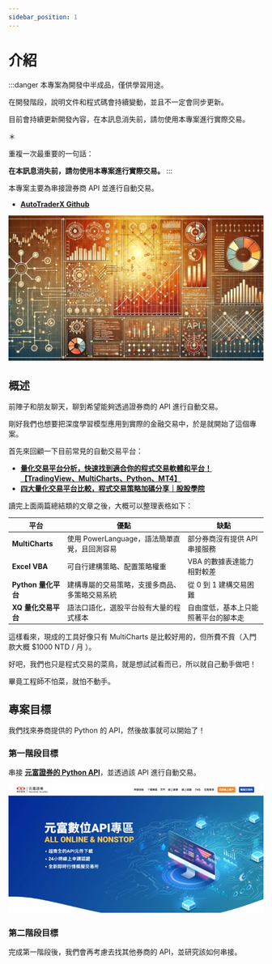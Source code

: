 ```yaml
---
sidebar_position: 1
---
```


# 介紹

:::danger
本專案為開發中半成品，僅供學習用途。

在開發階段，說明文件和程式碼會持續變動，並且不一定會同步更新。

目前會持續更新開發內容，在本訊息消失前，請勿使用本專案進行實際交易。

＊

重複一次最重要的一句話：

**在本訊息消失前，請勿使用本專案進行實際交易。**
:::

本專案主要為串接證券商 API 並進行自動交易。

- [**AutoTraderX Github**](https://github.com/DocsaidLab/AutoTraderX)

![title](./img/title.webp)

## 概述

前陣子和朋友聊天，聊到希望能夠透過證券商的 API 進行自動交易。

剛好我們也想要把深度學習模型應用到實際的金融交易中，於是就開始了這個專案。

首先來回顧一下目前常見的自動交易平台：

- [**量化交易平台分析，快速找到適合你的程式交易軟體和平台！ 【TradingView、MultiCharts、Python、MT4】**](https://quantpass.org/software-comparison/)
- [**四大量化交易平台比較，程式交易策略加碼分享｜股股學院**](https://school.gugu.fund/blog/gugu_knowledge/7807989341)

讀完上面兩篇總結類的文章之後，大概可以整理表格如下：

| 平台                | 優點                                           | 缺點                                 |
| ------------------- | ---------------------------------------------- | ------------------------------------ |
| **MultiCharts**     | 使用 PowerLanguage，語法簡單直覺，且回測容易   | 部分券商沒有提供 API 串接服務        |
| **Excel VBA**       | 可自行建構策略、配置策略權重                   | VBA 的數據表達能力相對較差           |
| **Python 量化平台** | 建構專屬的交易策略，支援多商品、多策略交易系統 | 從 0 到 1 建構交易困難               |
| **XQ 量化交易平台** | 語法口語化，選股平台般有大量的程式樣本         | 自由度低，基本上只能照著平台的腳本走 |

這樣看來，現成的工具好像只有 MultiCharts 是比較好用的，但所費不貲（入門款大概 $1000 NTD / 月 ）。

好吧，我們也只是程式交易的菜鳥，就是想試試看而已，所以就自己動手做吧！

畢竟工程師不怕菜，就怕不動手。

## 專案目標

我們找來券商提供的 Python 的 API，然後故事就可以開始了！

### 第一階段目標

串接 [**元富證券的 Python API**](https://mlapi.masterlink.com.tw/web_api/service/home)，並透過該 API 進行自動交易。

![masterlink](./img/masterlink.jpg)

### 第二階段目標

完成第一階段後，我們會再考慮去找其他券商的 API，並研究該如何串接。
